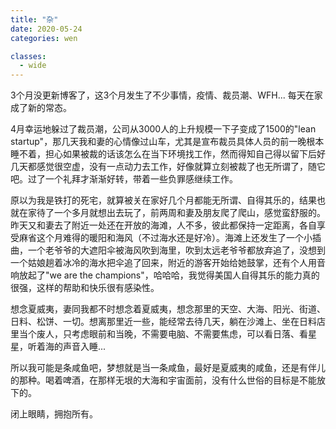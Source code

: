 ```yaml
---
title: "杂"
date: 2020-05-24
categories: wen

classes:
  - wide
---
```


3个月没更新博客了，这3个月发生了不少事情，疫情、裁员潮、WFH... 每天在家成了新的常态。

4月幸运地躲过了裁员潮，公司从3000人的上升规模一下子变成了1500的"lean startup"，那几天我和妻的心情像过山车，尤其是宣布裁员具体人员的前一晚根本睡不着，担心如果被裁的话该怎么在当下环境找工作，然而得知自己得以留下后好几天都感觉很空虚，没有一点动力去工作，好像就算立刻被裁了也无所谓了，随它吧。过了一个礼拜才渐渐好转，带着一些负罪感继续工作。

原以为我是铁打的死宅，就算被关在家好几个月都能无所谓、自得其乐的，结果也就在家待了一个多月就想出去玩了，前两周和妻及朋友爬了爬山，感觉蛮舒服的。昨天又和妻去了附近一处还在开放的海滩，人不多，彼此都保持一定距离，各自享受麻省这个月难得的暖阳和海风（不过海水还是好冷）。海滩上还发生了一个小插曲，一个老爷爷的大遮阳伞被海风吹到海里，吹到太远老爷爷都放弃追了，没想到一个姑娘趟着冰冷的海水把伞追了回来，附近的游客开始给她鼓掌，还有个人用音响放起了"we are the champions"，哈哈哈，我觉得美国人自得其乐的能力真的很强，这样的帮助和快乐很有感染性。

想念夏威夷，妻同我都不时想念着夏威夷，想念那里的天空、大海、阳光、街道、日料、松饼、一切。想离那里近一些，能经常去待几天，躺在沙滩上、坐在日料店里当个废人，只考虑眼前和当晚，不需要电脑、不需要焦虑，可以看日落、看星星，听着海的声音入睡...

所以我可能是条咸鱼吧，梦想就是当一条咸鱼，最好是夏威夷的咸鱼，还是有伴儿的那种。喝着啤酒，在那样无垠的大海和宇宙面前，没有什么世俗的目标是不能放下的。

闭上眼睛，拥抱所有。